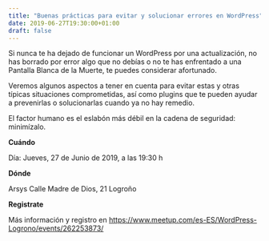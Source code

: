 ```yaml
---
title: "Buenas prácticas para evitar y solucionar errores en WordPress"
date: 2019-06-27T19:30:00+01:00
draft: false
---
```


Si nunca te ha dejado de funcionar un WordPress por una actualización, no has borrado por error algo que no debías o no te has enfrentado a una Pantalla Blanca de la Muerte, te puedes considerar afortunado.

<!--more-->

Veremos algunos aspectos a tener en cuenta para evitar estas y otras típicas situaciones comprometidas, así como plugins que te pueden ayudar a prevenirlas o solucionarlas cuando ya no hay remedio.

El factor humano es el eslabón más débil en la cadena de seguridad: minimízalo.

__Cuándo__

Día: Jueves, 27 de Junio de 2019, a las 19:30 h

__Dónde__

Arsys
Calle Madre de Dios, 21
Logroño

__Registrate__

Más información y registro en https://www.meetup.com/es-ES/WordPress-Logrono/events/262253873/